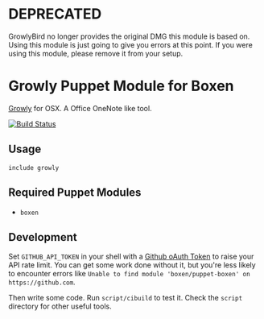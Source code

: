 # DEPRECATED

GrowlyBird no longer provides the original DMG this module is based on. Using this module is just going to give you errors at this point. If you were using this module, please remove it from your setup.


# Growly Puppet Module for Boxen

[Growly](http://growlybird.com/notes/index.html) for OSX. A Office
OneNote like tool.

[![Build Status](https://travis-ci.org/boxen/puppet-growly.png?branch=master)](https://travis-ci.org/boxen/puppet-growly)

## Usage

```puppet
include growly
```

## Required Puppet Modules

* `boxen`

## Development

Set `GITHUB_API_TOKEN` in your shell with a [Github oAuth
Token](https://help.github.com/articles/creating-an-oauth-token-for-command-line-use)
to raise your API rate limit. You can get some work done without it, but
you're less likely to encounter errors like `Unable to find module
'boxen/puppet-boxen' on https://github.com`.

Then write some code. Run `script/cibuild` to test it. Check the
`script` directory for other useful tools.
